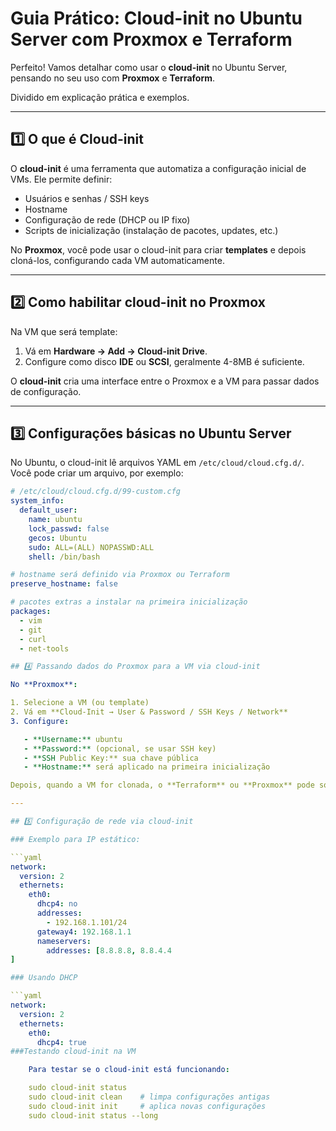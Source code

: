 # Guia Prático: Cloud-init no Ubuntu Server com Proxmox e Terraform

Perfeito! Vamos detalhar como usar o **cloud-init** no Ubuntu Server, pensando no seu uso com **Proxmox** e **Terraform**.  

Dividido em explicação prática e exemplos.

---

## 1️⃣ O que é Cloud-init

O **cloud-init** é uma ferramenta que automatiza a configuração inicial de VMs. Ele permite definir:

- Usuários e senhas / SSH keys  
- Hostname  
- Configuração de rede (DHCP ou IP fixo)  
- Scripts de inicialização (instalação de pacotes, updates, etc.)

No **Proxmox**, você pode usar o cloud-init para criar **templates** e depois cloná-los, configurando cada VM automaticamente.

---

## 2️⃣ Como habilitar cloud-init no Proxmox

Na VM que será template:

1. Vá em **Hardware → Add → Cloud-init Drive**.  
2. Configure como disco **IDE** ou **SCSI**, geralmente 4-8MB é suficiente.  

O **cloud-init** cria uma interface entre o Proxmox e a VM para passar dados de configuração.

---

## 3️⃣ Configurações básicas no Ubuntu Server

No Ubuntu, o cloud-init lê arquivos YAML em `/etc/cloud/cloud.cfg.d/`. Você pode criar um arquivo, por exemplo:

```yaml
# /etc/cloud/cloud.cfg.d/99-custom.cfg
system_info:
  default_user:
    name: ubuntu
    lock_passwd: false
    gecos: Ubuntu
    sudo: ALL=(ALL) NOPASSWD:ALL
    shell: /bin/bash

# hostname será definido via Proxmox ou Terraform
preserve_hostname: false

# pacotes extras a instalar na primeira inicialização
packages:
  - vim
  - git
  - curl
  - net-tools

## 4️⃣ Passando dados do Proxmox para a VM via cloud-init

No **Proxmox**:

1. Selecione a VM (ou template)  
2. Vá em **Cloud-Init → User & Password / SSH Keys / Network**  
3. Configure:

   - **Username:** ubuntu  
   - **Password:** (opcional, se usar SSH key)  
   - **SSH Public Key:** sua chave pública  
   - **Hostname:** será aplicado na primeira inicialização  

Depois, quando a VM for clonada, o **Terraform** ou **Proxmox** pode sobrescrever esses dados via cloud-init.

---

## 5️⃣ Configuração de rede via cloud-init

### Exemplo para IP estático:

```yaml
network:
  version: 2
  ethernets:
    eth0:
      dhcp4: no
      addresses:
        - 192.168.1.101/24
      gateway4: 192.168.1.1
      nameservers:
        addresses: [8.8.8.8, 8.8.4.4
]

### Usando DHCP

```yaml
network:
  version: 2
  ethernets:
    eth0:
      dhcp4: true
###Testando cloud-init na VM

    Para testar se o cloud-init está funcionando:

    sudo cloud-init status
    sudo cloud-init clean    # limpa configurações antigas
    sudo cloud-init init     # aplica novas configurações
    sudo cloud-init status --long
